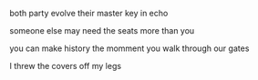 both party evolve their master key in echo

someone else may need the seats more than you

you can make history the momment you walk through our gates

I threw the covers off my legs




